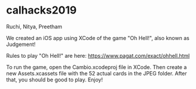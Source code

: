 # calhacks2019
Ruchi, Nitya, Preetham 

We created an iOS app using XCode of the game "Oh Hell!", also known as Judgement!

Rules to play "Oh Hell!" are here: https://www.pagat.com/exact/ohhell.html

To run the game, open the Cambio.xcodeproj file in XCode. Then create a new Assets.xcassets file with the 52 actual cards in the JPEG folder. After that, you should be good to play. Enjoy!
